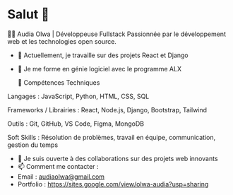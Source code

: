 # Salut 👋

👩‍💻 Audia Olwa | Développeuse Fullstack
Passionnée par le développement web et les technologies open source.

- 🔭 Actuellement, je travaille sur des projets React et Django
- 🌱 Je me forme en génie logiciel avec le programme ALX

  🚀 Compétences Techniques
  
Langages : JavaScript, Python, HTML, CSS, SQL

Frameworks / Librairies : React, Node.js, Django, Bootstrap, Tailwind

Outils : Git, GitHub, VS Code, Figma, MongoDB

Soft Skills : Résolution de problèmes, travail en équipe, communication, gestion du temps

- 👯 Je suis ouverte à des collaborations sur des projets web innovants
- 📫 Comment me contacter :
- Email : audiaolwa@gmail.com
- Portfolio : https://sites.google.com/view/olwa-audia?usp=sharing
